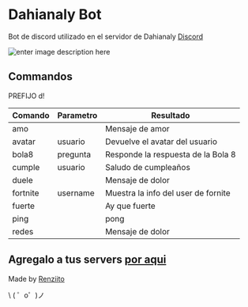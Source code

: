 
Dahianaly Bot
=================

Bot de discord utilizado en el servidor de Dahianaly [Discord](https://discord.gg/VeMNkbK)

![enter image description here](https://cdn.glitch.com/b9b41fa0-8db5-4aa1-a643-fffac74a54f3/comision_040404.png?v=1563908296408)

Commandos
------------
PREFIJO  d!

|Comando|Parametro  |Resultado |
|--|--|--|
| amo |  | Mensaje de amor |
|avatar | usuario | Devuelve el avatar del usuario |
|bola8 | pregunta | Responde la respuesta de la Bola 8 |
|cumple | usuario | Saludo de cumpleaños |
| duele |  | Mensaje de dolor |
|fortnite | username | Muestra la info del user de fornite |
| fuerte |  | Ay que fuerte |
|ping  |  |pong |
| redes |  | Mensaje de dolor |


Agregalo a tus servers [por aqui](https://discordapp.com/oauth2/authorize?&client_id=603014898469044226&scope=bot&permissions=523328)
-------------------



Made by [Renziito](mailto:sepia.aki@gmail.com)

\ ( ゜o゜)ノ
